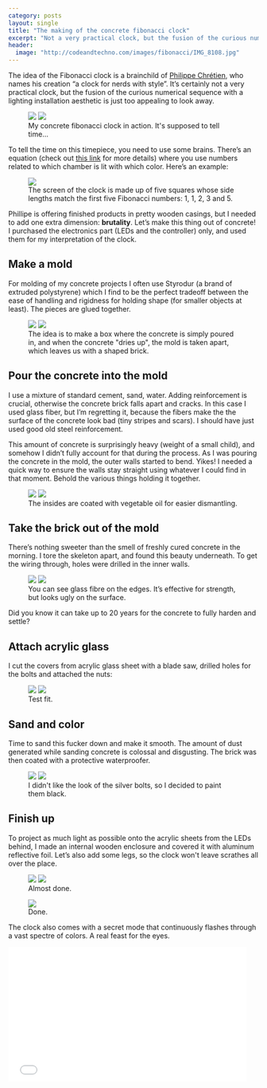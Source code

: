 ```yaml
---
category: posts
layout: single
title: "The making of the concrete fibonacci clock"
excerpt: "Not a very practical clock, but the fusion of the curious numerical sequence with a lighting installation aesthetic is just too appealing to look away."
header:
  image: "http://codeandtechno.com/images/fibonacci/IMG_8108.jpg"
---
```


The idea of the Fibonacci clock is a brainchild of [Philippe Chrétien](http://basbrun.com/), who names his creation “a clock for nerds with style”. It’s certainly not a very practical clock, but the fusion of the curious numerical sequence with a lighting installation aesthetic is just too appealing to look away.

<figure class="half">
    <a href="/images/fibonacci/IMG_8108.jpg"><img src="/images/fibonacci/IMG_8108.jpg"></a>
    <a href="/images/fibonacci/IMG_8110.jpg"><img src="/images/fibonacci/IMG_8110.jpg"></a>
    <figcaption>My concrete fibonacci clock in action. It's supposed to tell time...</figcaption>
</figure>

To tell the time on this timepiece, you need to use some brains. There’s an equation (check out [this link](https://www.kickstarter.com/projects/basbrun/fibonacci-clock-an-open-source-clock-for-nerds-wit) for more details) where you use numbers related to which chamber is lit with which color. Here’s an example:

<figure>
    <a href="/images/fibonacci/instructions.png"><img src="/images/fibonacci/instructions.png"></a>
    <figcaption>The screen of the clock is made up of five squares whose side lengths match the first five Fibonacci numbers: 1, 1, 2, 3 and 5.</figcaption>
</figure>

Phillipe is offering finished products in pretty wooden casings, but I needed to add one extra dimension: **brutality**. Let’s make this thing out of concrete! I purchased the electronics part (LEDs and the controller) only, and used them for my interpretation of the clock.


## Make a mold

 For molding of my concrete projects I often use Styrodur (a brand of extruded polystyrene) which I find to be the perfect tradeoff between the ease of handling and rigidness for holding shape (for smaller objects at least). The pieces are glued together.

 <figure class="half">
     <a href="/images/fibonacci/IMG_6769.jpg"><img src="/images/fibonacci/IMG_6769.jpg"></a>
     <a href="/images/fibonacci/IMG_6802.jpg"><img src="/images/fibonacci/IMG_6802.jpg"></a>
     <figcaption>The idea is to make a box where the concrete is simply poured in, and when the concrete "dries up", the mold is taken apart, which leaves us with a shaped brick.</figcaption>
 </figure>

## Pour the concrete into the mold
I use a mixture of standard cement, sand, water. Adding reinforcement is crucial, otherwise the concrete brick falls apart and cracks. In this case I used glass fiber, but I’m regretting it, because the fibers make the the surface of the concrete look bad (tiny stripes and scars). I should have just used good old steel reinforcement.

This amount of concrete is surprisingly heavy (weight of a small child), and somehow I didn’t fully account for that during the process. As I was pouring the concrete in the mold, the outer walls started to bend. Yikes! I needed a quick way to ensure the walls stay straight using whatever I could find in that moment. Behold the various things holding it together.

<figure class="half">
    <a href="/images/fibonacci/IMG_6819.jpg"><img src="/images/fibonacci/IMG_6819.jpg"></a>
    <a href="/images/fibonacci/IMG_6821 2.jpg"><img src="/images/fibonacci/IMG_6821 2.jpg"></a>
    <figcaption>The insides are coated with vegetable oil for easier dismantling.</figcaption>
</figure>

## Take the brick out of the mold

There’s nothing sweeter than the smell of freshly cured concrete in the morning. I tore the skeleton apart, and found this beauty underneath. To get the wiring through, holes were drilled in the inner walls.

<figure class="half">
    <a href="/images/fibonacci/IMG_6827.jpg"><img src="/images/fibonacci/IMG_6827.jpg"></a>
    <a href="/images/fibonacci/IMG_7784.jpg"><img src="/images/fibonacci/IMG_7784.jpg"></a>
    <figcaption>You can see glass fibre on the edges. It’s effective for strength, but looks ugly on the surface.</figcaption>
</figure>

Did you know it can take up to 20 years for the concrete to fully harden and settle?

## Attach acrylic glass

I cut the covers from acrylic glass sheet with a blade saw, drilled holes for the bolts and attached the nuts:

<figure class="half">
    <a href="/images/fibonacci/IMG_7786.jpg"><img src="/images/fibonacci/IMG_7786.jpg"></a>
    <a href="/images/fibonacci/IMG_7810.jpg"><img src="/images/fibonacci/IMG_7810.jpg"></a>
    <figcaption>Test fit.</figcaption>
</figure>

## Sand and color

Time to sand this fucker down and make it smooth. The amount of dust generated while sanding concrete is colossal and disgusting. The brick was then coated with a protective waterproofer.

<figure class="half">
    <a href="/images/fibonacci/IMG_7937.jpg"><img src="/images/fibonacci/IMG_7937.jpg"></a>
    <a href="/images/fibonacci/IMG_8062.jpg"><img src="/images/fibonacci/IMG_8062.jpg"></a>
    <figcaption>I didn't like the look of the silver bolts, so I decided to paint them black.</figcaption>
</figure>

## Finish up

To project as much light as possible onto the acrylic sheets from the LEDs behind, I made an internal wooden enclosure and covered it with aluminum reflective foil. Let’s also add some legs, so the clock won't leave scrathes all over the place.

<figure class="half">
    <a href="/images/fibonacci/IMG_8060.jpg"><img src="/images/fibonacci/IMG_8060.jpg"></a>
    <a href="/images/fibonacci/IMG_8064.jpg"><img src="/images/fibonacci/IMG_8064.jpg"></a>
    <figcaption>Almost done.</figcaption>
</figure>

<figure class="half">
    <a href="/images/fibonacci/IMG_8095.jpg"><img src="/images/fibonacci/IMG_8095.jpg"></a>
    <figcaption>Done.</figcaption>
</figure>


The clock also comes with a secret mode that continuously flashes through a vast spectre of colors. A real feast for the eyes.

<iframe src="//giphy.com/embed/DkghEwh3sVz6E" width="480" height="270" frameBorder="0" class="giphy-embed" allowFullScreen></iframe>
